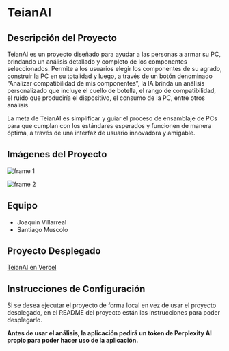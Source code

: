 # TeianAI

## Descripción del Proyecto

TeianAI es un proyecto diseñado para ayudar a las personas a armar su PC, brindando un análisis detallado y completo de los componentes seleccionados. Permite a los usuarios elegir los componentes de su agrado, construir la PC en su totalidad y luego, a través de un botón denominado “Analizar compatibilidad de mis componentes”, la IA brinda un análisis personalizado que incluye el cuello de botella, el rango de compatibilidad, el ruido que produciría el dispositivo, el consumo de la PC, entre otros análisis.

La meta de TeianAI es simplificar y guiar el proceso de ensamblaje de PCs para que cumplan con los estándares esperados y funcionen de manera óptima, a través de una interfaz de usuario innovadora y amigable.

## Imágenes del Proyecto

![frame 1](![image](https://github.com/user-attachments/assets/0ab60a5c-14e4-494f-a617-61e1cd77d425))

![frame 2](![image](https://github.com/user-attachments/assets/daf985a4-c122-4f52-ba63-c902f42cc57f))


## Equipo

- Joaquin Villarreal
- Santiago Muscolo

## Proyecto Desplegado

[TeianAI en Vercel](https://vercel-midu-fvxacqtzi-joaquinmv1s-projects.vercel.app/)

## Instrucciones de Configuración

Si se desea ejecutar el proyecto de forma local en vez de usar el proyecto desplegado, en el README del proyecto están las instrucciones para poder desplegarlo.

**Antes de usar el análisis, la aplicación pedirá un token de Perplexity AI propio para poder hacer uso de la aplicación.**
